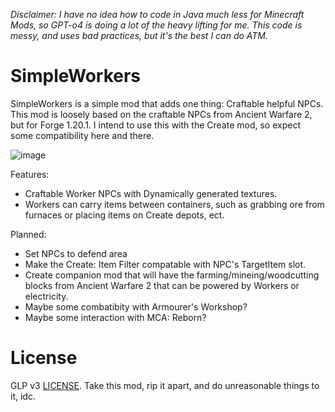 *Disclaimer: I have no idea how to code in Java much less for Minecraft Mods, so GPT-o4 is doing a lot of the heavy lifting for me. This code is messy, and uses bad practices, but it's the best I can do ATM.*
# SimpleWorkers
SimpleWorkers is a simple mod that adds one thing: Craftable helpful NPCs.
This mod is loosely based on the craftable NPCs from Ancient Warfare 2, but for Forge 1.20.1.
I intend to use this with the Create mod, so expect some compatibility here and there.

![image](https://github.com/user-attachments/assets/3fd237ec-7892-45a2-aea2-ce4280346ca5)


Features:
* Craftable Worker NPCs with Dynamically generated textures.
* Workers can carry items between containers, such as grabbing ore from furnaces or placing items on Create depots, ect.

Planned:
* Set NPCs to defend area
* Make the Create: Item Filter compatable with NPC's TargetItem slot.
* Create companion mod that will have the farming/mineing/woodcutting blocks from Ancient Warfare 2 that can be powered by Workers or electricity.
* Maybe some combatibity with Armourer's Workshop?
* Maybe some interaction with MCA: Reborn?

# License
GLP v3 [LICENSE](LICENSE). Take this mod, rip it apart, and do unreasonable things to it, idc.
